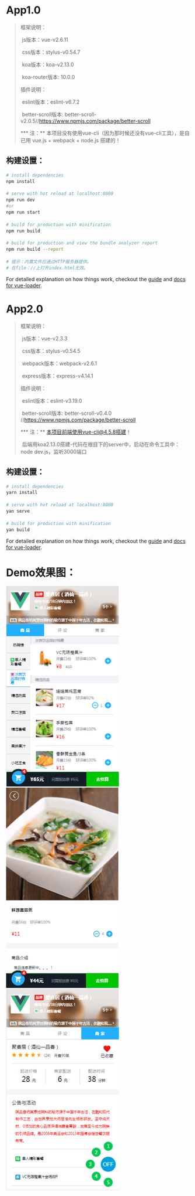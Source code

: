 # App1.0

> 框架说明：
>
> ​	js版本：vue-v2.6.11
>
> ​	css版本：stylus-v0.54.7
>
> ​	koa版本：koa-v2.13.0
>
> ​    koa-router版本:  10.0.0
>
> 
>
> 插件说明：
>
> ​	eslint版本：eslint-v6.7.2
>
> ​	better-scroll版本: better-scroll-v2.0.5//https://www.npmjs.com/package/better-scroll
>
> 
>
> *** 注：** 本项目没有使用vue-cli（因为那时候还没有vue-cli工具），是自已用 vue.js + webpack + node.js 搭建的！



## 构建设置：

``` bash
# install dependencies
npm install

# serve with hot reload at localhost:8080
npm run dev
#or
npm run start

# build for production with minification
npm run build

# build for production and view the bundle analyzer report
npm run build --report

# 提示：内置文件应通过HTTP服务器提供。
# 在file：//上打开index.html无效。
```

For detailed explanation on how things work, checkout the [guide](http://vuejs-templates.github.io/webpack/) and [docs for vue-loader](http://vuejs.github.io/vue-loader).



# App2.0

> 框架说明：
>
> ​	js版本：vue-v2.3.3
>
> ​	css版本：stylus-v0.54.5
>
> ​	webpack版本：webpack-v2.6.1
>
> ​	express版本：express-v4.14.1
>
> 
>
> 插件说明：
>
> ​	eslint版本：eslint-v3.19.0
>
> ​	better-scroll版本: better-scroll-v0.4.0 //https://www.npmjs.com/package/better-scroll
>
> 
>
> *** 注：** 本项目前端使用vue-cli@4.5.8搭建！
>
> ​          后端用koa2.13.0搭建-代码在根目下的server中，启动在命令工具中：node dev.js，监听3000端口
>
> 



## 构建设置：

``` bash
# install dependencies
yarn install

# serve with hot reload at localhost:8080
yan serve

# build for production with minification
yan build

```

For detailed explanation on how things work, checkout the [guide](http://vuejs-templates.github.io/webpack/) and [docs for vue-loader](http://vuejs.github.io/vue-loader).



# Demo效果图：

![image](https://github.com/MuGuiLin/WmApp/blob/master/src/assets/2017-08-23_001417.jpg?raw=true)![image](https://github.com/MuGuiLin/WmApp/blob/master/src/assets/2017-08-23_003103.jpg?raw=true)![image](https://github.com/MuGuiLin/WmApp/blob/master/src/assets/2017-08-23_002959.jpg?raw=true)




